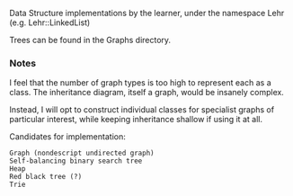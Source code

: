 Data Structure implementations by the learner, under the namespace Lehr (e.g. Lehr::LinkedList)

Trees can be found in the Graphs directory.

### Notes

I feel that the number of graph types is too high to represent each as a class. The inheritance diagram, itself a graph,
would be insanely complex.

Instead, I will opt to construct individual classes for specialist graphs of particular interest, while keeping inheritance shallow
if using it at all.

Candidates for implementation:
````
Graph (nondescript undirected graph)
Self-balancing binary search tree
Heap
Red black tree (?)
Trie
````